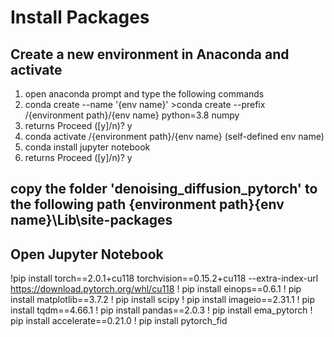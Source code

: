 # Install Packages
## Create a new environment in Anaconda and activate
1. open anaconda prompt and type the following commands
2. conda create --name '{env name}'  >conda create --prefix /{environment path}/{env name} python=3.8 numpy
3. returns Proceed ([y]/n)? y
4. conda activate /{environment path}/{env name} (self-defined env name)
5. conda install jupyter notebook
6. returns Proceed ([y]/n)? y

## copy the folder 'denoising_diffusion_pytorch' to the following path \{environment path}\{env name}\Lib\site-packages

## Open Jupyter Notebook
!pip install torch==2.0.1+cu118 torchvision==0.15.2+cu118 --extra-index-url https://download.pytorch.org/whl/cu118
! pip install einops==0.6.1
! pip install matplotlib==3.7.2
! pip install scipy
! pip install imageio==2.31.1
! pip install tqdm==4.66.1
! pip install pandas==2.0.3
! pip install ema_pytorch
! pip install accelerate==0.21.0
! pip install pytorch_fid

